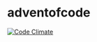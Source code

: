 # adventofcode

[![Code Climate](https://codeclimate.com/github/fellipebrito/adventofcode/badges/gpa.svg)](https://codeclimate.com/github/fellipebrito/adventofcode)
